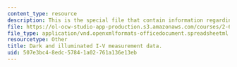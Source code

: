 ```yaml
---
content_type: resource
description: This is the special file that contain information regarding courses.
file: https://ol-ocw-studio-app-production.s3.amazonaws.com/courses/2-627-fundamentals-of-photovoltaics-fall-2013/507e3bc48edc57841a02761a136e13eb_MIT2_627F13_pset3_q1data.xlsx
file_type: application/vnd.openxmlformats-officedocument.spreadsheetml.sheet
resourcetype: Other
title: Dark and illuminated I-V measurement data.
uid: 507e3bc4-8edc-5784-1a02-761a136e13eb
---
```

